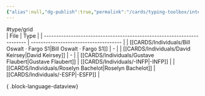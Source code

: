 ```yaml
---
{"alias":null,"dg-publish":true,"permalink":"/cards/typing-toolbox/interest/","dgPassFrontmatter":true,"created":"2023-04-14T15:23:20.527+02:00","updated":"2023-05-28T12:51:30.058+02:00"}
---
```


#type/grid  
| File                                                                    | Type                                  |
| ----------------------------------------------------------------------- | ------------------------------------- |
| [[CARDS/Individuals/Bill Oswalt · Fargo S1\|Bill Oswalt · Fargo S1]] | \-                                    |
| [[CARDS/Individuals/David Keirsey\|David Keirsey]]                   | \-                                    |
| [[CARDS/Individuals/Gustave Flaubert\|Gustave Flaubert]]             | [[CARDS/Individuals/-INFP\|-INFP]] |
| [[CARDS/Individuals/Roselyn Bachelot\|Roselyn Bachelot]]             | [[CARDS/Individuals/-ESFP\|-ESFP]] |

{ .block-language-dataview}

